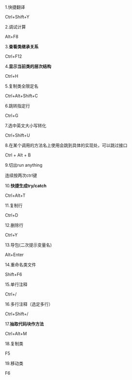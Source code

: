 1.快捷翻译

Ctrl+Shift+Y

2.调试计算

Alt+F8

3.**查看类继承关系**

Ctrl+F12

4.**显示当前类的层次结构**

Ctrl+H

5.复制类全限定名

Ctrl+Alt+Shift+C

6.跳转指定行

Ctrl+G

7.选中英文大小写转化

Ctrl+Shift+U

8.在某个调用的方法名上使用会跳到具体的实现处，可以跳过接口

Ctrl + Alt + B

9.切出run anything

连续按两次ctrl键

10.**快捷生成try/catch**

Ctrl+Alt+T

11.复制行

Ctrl+D

12.删除行

Ctrl+Y

13.导包(二次提示变量名)

Alt+Enter

14.重命名类文件

Shift+F6

15.单行注释

Ctrl+/

16.多行注释（选定多行）

Ctrl+Shift+/

17.**抽取代码块作方法**

Ctrl+Alt+M

18.复制类

F5

19.移动类

F6
